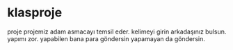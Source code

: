 # klasproje
proje
projemiz adam asmacayı temsil eder.
kelimeyi girin arkadaşınız bulsun.
yapımı zor.
yapabilen bana para göndersin yapamayan da göndersin.
